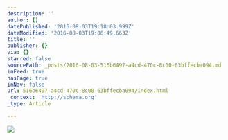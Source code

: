 ```yaml
---
description: ''
author: []
datePublished: '2016-08-03T19:18:03.999Z'
dateModified: '2016-08-03T19:06:49.663Z'
title: ''
publisher: {}
via: {}
starred: false
sourcePath: _posts/2016-08-03-516b6497-a4cd-470c-8c00-63bffecba094.md
inFeed: true
hasPage: true
inNav: false
url: 516b6497-a4cd-470c-8c00-63bffecba094/index.html
_context: 'http://schema.org'
_type: Article

---
```

![](https://the-grid-user-content.s3-us-west-2.amazonaws.com/404489f4-c496-4e1f-9a9c-bd875495622d.png)